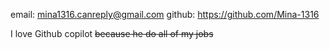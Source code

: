 email: mina1316.canreply@gmail.com
github: https://github.com/Mina-1316

I love Github copilot ~~because he do all of my jobs~~